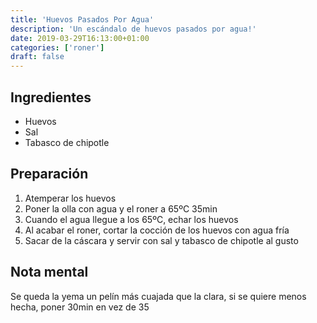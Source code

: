 ```yaml
---
title: 'Huevos Pasados Por Agua'
description: 'Un escándalo de huevos pasados por agua!'
date: 2019-03-29T16:13:00+01:00
categories: ['roner']
draft: false
---
```


## Ingredientes

- Huevos
- Sal
- Tabasco de chipotle

## Preparación

1. Atemperar los huevos
2. Poner la olla con agua y el roner a 65ºC 35min
3. Cuando el agua llegue a los 65ºC, echar los huevos
4. Al acabar el roner, cortar la cocción de los huevos con agua fría
5. Sacar de la cáscara y servir con sal y tabasco de chipotle al gusto

## Nota mental

Se queda la yema un pelín más cuajada que la clara, si se quiere menos hecha, poner 30min en vez de 35